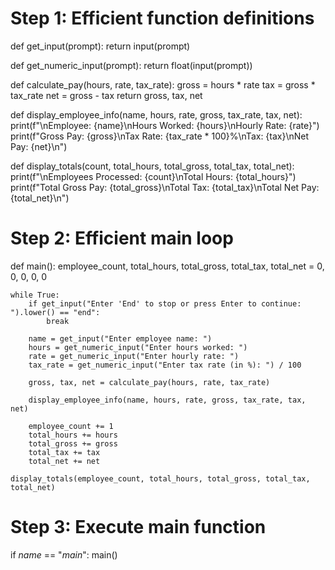 # Step 1: Efficient function definitions
def get_input(prompt):
    return input(prompt)

def get_numeric_input(prompt):
    return float(input(prompt))

def calculate_pay(hours, rate, tax_rate):
    gross = hours * rate
    tax = gross * tax_rate
    net = gross - tax
    return gross, tax, net

def display_employee_info(name, hours, rate, gross, tax_rate, tax, net):
    print(f"\nEmployee: {name}\nHours Worked: {hours}\nHourly Rate: {rate}")
    print(f"Gross Pay: {gross}\nTax Rate: {tax_rate * 100}%\nTax: {tax}\nNet Pay: {net}\n")

def display_totals(count, total_hours, total_gross, total_tax, total_net):
    print(f"\nEmployees Processed: {count}\nTotal Hours: {total_hours}")
    print(f"Total Gross Pay: {total_gross}\nTotal Tax: {total_tax}\nTotal Net Pay: {total_net}\n")

# Step 2: Efficient main loop
def main():
    employee_count, total_hours, total_gross, total_tax, total_net = 0, 0, 0, 0, 0

    while True:
        if get_input("Enter 'End' to stop or press Enter to continue: ").lower() == "end":
            break
        
        name = get_input("Enter employee name: ")
        hours = get_numeric_input("Enter hours worked: ")
        rate = get_numeric_input("Enter hourly rate: ")
        tax_rate = get_numeric_input("Enter tax rate (in %): ") / 100
        
        gross, tax, net = calculate_pay(hours, rate, tax_rate)
        
        display_employee_info(name, hours, rate, gross, tax_rate, tax, net)
        
        employee_count += 1
        total_hours += hours
        total_gross += gross
        total_tax += tax
        total_net += net

    display_totals(employee_count, total_hours, total_gross, total_tax, total_net)

# Step 3: Execute main function
if _name_ == "_main_":
    main()
